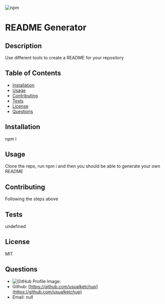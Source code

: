  ![npm](https://img.shields.io/badge/npm-v6.13.4-blue)

# README Generator

## Description
Use different tools to create a README for your repository

## Table of Contents
- [Installation](#installation)
- [Usage](#usage)
- [Contributing](#contributing)
- [Tests](#tests)
- [License](#license)
- [Questions](#questions)

## Installation
npm i

## Usage
Clone the repo, run npm i and then you should be able to generate your own README

## Contributing
Following the steps above

## Tests
undefined

## License
MIT

## Questions

* ![GitHub Profile Image:](https://avatars3.githubusercontent.com/u/47284380?v=4)
* Github: [https://github.com/usualketchup](https://github.com/usualketchup)
* Email: null
